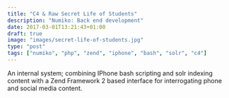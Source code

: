 ```yaml
---
title: "C4 & Raw Secret Life of Students"
description: "Numiko: Back end development"
date: 2017-03-01T13:21:43+01:00
draft: true
image: "images/secret-life-of-students.jpg"
type: "post"
tags: ["numiko", "php", "zend", "iphone", "bash", "solr", "c4"]
---
```

An internal system; combining IPhone bash scripting and solr indexing content
with a Zend Framework 2 based interface for interrogating phone and social media
content.
